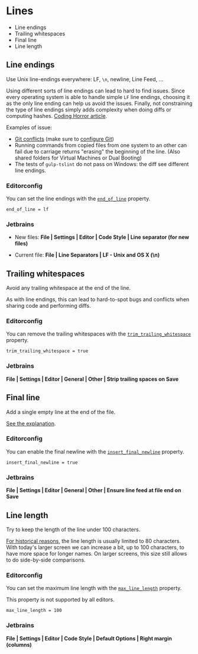 # Lines

- Line endings
- Trailing whitespaces
- Final line
- Line length

## Line endings

Use Unix line-endings everywhere: LF, `\n`, newline, Line Feed, ...

Using different sorts of line endings can lead to hard to find issues. Since every operating
system is able to handle simple `LF` line endings, choosing it as the only line ending can help
us avoid the issues. Finally, not constraining the type of line endings simply adds complexity
when doing diffs or computing hashes. [Coding Horror article][coding-horror-newline].

Examples of issue:
- [Git conflicts][git-merge-line-endings] (make sure to [configure
  Git](../tools/development/git/index.md))
- Running commands from copied files from one system to an other can fail due to carriage returns
  "erasing" the beginning of the line. (Also shared folders for Virtual Machines or Dual Booting)
- The tests of `gulp-tslint` do not pass on Windows: the diff see different line endings.

### Editorconfig

You can set the line endings with the [`end_of_line`][editorconfig-line-endings] property.

```editorconfig
end_of_line = lf
```

### Jetbrains

- New files:
  **File | Settings | Editor | Code Style | Line separator (for new files)**

- Current file:
  **File | Line Separators | LF - Unix and OS X (\n)**

## Trailing whitespaces

Avoid any trailing whitespace at the end of the line.

As with line endings, this can lead to hard-to-spot bugs and conflicts when sharing code and
performing diffs.

### Editorconfig

You can remove the trailing whitespaces with the
[`trim_trailing_whitespace`][editorconfig-trailing-whitespaces] property.

```editorconfig
trim_trailing_whitespace = true
```

### Jetbrains

**File | Settings | Editor | General | Other | Strip trailing spaces on Save**

## Final line

Add a single empty line at the end of the file.

[See the explanation][why-final-line].

### Editorconfig

You can enable the final newline with the [`insert_final_newline`][editorconfig-final-line]
property.

```editorconfig
insert_final_newline = true
```

### Jetbrains

**File | Settings | Editor | General | Other | Ensure line feed at file end on Save**

## Line length

Try to keep the length of the line under 100 characters.

[For historical reasons][why-80-chars], the line length is usually limited to 80 characters.
With today's larger screen we can increase a bit, up to 100 characters, to have more space for
longer names. On larger screens, this size still allows to do side-by-side comparisons.

### Editorconfig

You can set the maximum line length with the [`max_line_length`][editorconfig-max-line-length]
property.

This property is not supported by all editors.

```editorconfig
max_line_length = 100
```

### Jetbrains

**File | Settings | Editor | Code Style | Default Options | Right margin (columns)**


[coding-horror-newline]: https://blog.codinghorror.com/the-great-newline-schism/
[editorconfig-final-line]: https://github.com/editorconfig/editorconfig/wiki/EditorConfig-Properties#insert_final_newline
[editorconfig-line-endings]: https://github.com/editorconfig/editorconfig/wiki/EditorConfig-Properties#end_of_line
[editorconfig-max-line-length]: https://github.com/editorconfig/editorconfig/wiki/EditorConfig-Properties#max_line_length
[editorconfig-trailing-whitespaces]: https://github.com/editorconfig/editorconfig/wiki/EditorConfig-Properties#trim_trailing_whitespace
[why-80-chars]: https://softwareengineering.stackexchange.com/questions/148677/why-is-80-characters-the-standard-limit-for-code-width
[why-final-line]: https://stackoverflow.com/questions/729692/why-should-text-files-end-with-a-newline
[git-merge-line-endings]: https://stackoverflow.com/questions/861995/is-it-possible-for-git-merge-to-ignore-line-ending-differences
